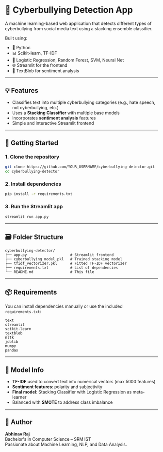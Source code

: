 # 🚨 Cyberbullying Detection App

A machine learning-based web application that detects different types of cyberbullying from social media text using a stacking ensemble classifier.

Built using:
- 🐍 Python
- 📊 Scikit-learn, TF-IDF
- 🤖 Logistic Regression, Random Forest, SVM, Neural Net
- 🌐 Streamlit for the frontend
- 🧠 TextBlob for sentiment analysis

---

## 💡 Features

- Classifies text into multiple cyberbullying categories (e.g., hate speech, not cyberbullying, etc.)
- Uses a **Stacking Classifier** with multiple base models
- Incorporates **sentiment analysis** features
- Simple and interactive Streamlit frontend

---

## 🚀 Getting Started

### 1. Clone the repository

```bash
git clone https://github.com/YOUR_USERNAME/cyberbullying-detector.git
cd cyberbullying-detector
```

### 2. Install dependencies

```bash
pip install -r requirements.txt
```

### 3. Run the Streamlit app

```bash
streamlit run app.py
```

---

## 🗃️ Folder Structure

```
cyberbullying-detector/
├── app.py                    # Streamlit frontend
├── cyberbullying_model.pkl   # Trained stacking model
├── tfidf_vectorizer.pkl      # Fitted TF-IDF vectorizer
├── requirements.txt          # List of dependencies
└── README.md                 # This file
```

---

## 📦 Requirements

You can install dependencies manually or use the included `requirements.txt`:

```
text
streamlit
scikit-learn
textblob
nltk
joblib
numpy
pandas
```


---

## 🧠 Model Info

- **TF-IDF** used to convert text into numerical vectors (max 5000 features)
- **Sentiment features**: polarity and subjectivity
- **Final model**: Stacking Classifier with Logistic Regression as meta-learner
- Balanced with **SMOTE** to address class imbalance


---

## 👤 Author

**Abhinav Raj**  
Bachelor's in Computer Science – SRM IST  
Passionate about Machine Learning, NLP, and Data Analysis.
